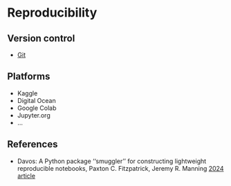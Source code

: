 
# Reproducibility

## Version control
- [Git](../git)

## Platforms
- Kaggle
- Digital Ocean
- Google Colab
- Jupyter.org
- ...



## References
- Davos: A Python package ‘‘smuggler’’ for constructing lightweight reproducible notebooks, Paxton C. Fitzpatrick, Jeremy R. Manning [2024 article](https://doi.org/10.1016/j.softx.2023.101614)

